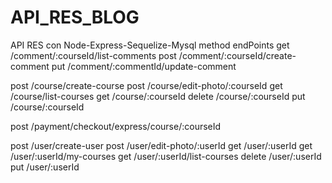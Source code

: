 # API_RES_BLOG
API RES con Node-Express-Sequelize-Mysql
method  endPoints
get     /comment/:courseId/list-comments
post    /comment/:courseId/create-comment
put     /comment/:commentId/update-comment


post    /course/create-course
post    /course/edit-photo/:courseId
get     /course/list-courses
get     /course/:courseId
delete  /course/:courseId
put     /course/:courseId

post    /payment/checkout/express/course/:courseId

post    /user/create-user
post    /user/edit-photo/:userId
get     /user/:userId
get     /user/:userId/my-courses
get     /user/:userId/list-courses
delete  /user/:userId
put     /user/:userId
